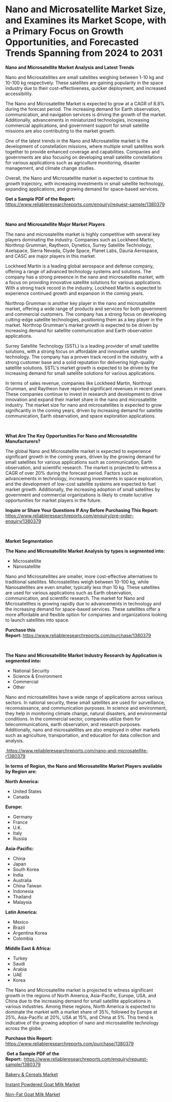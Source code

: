 <p><h1>Nano and Microsatellite Market Size, and Examines its Market Scope, with a Primary Focus on Growth Opportunities, and Forecasted Trends Spanning from 2024 to 2031</h1></p><p><strong>Nano and Microsatellite Market Analysis and Latest Trends</strong></p>
<p><p>Nano and Microsatellites are small satellites weighing between 1-10 kg and 10-100 kg respectively. These satellites are gaining popularity in the space industry due to their cost-effectiveness, quicker deployment, and increased accessibility. </p><p>The Nano and Microsatellite Market is expected to grow at a CAGR of 8.8% during the forecast period. The increasing demand for Earth observation, communication, and navigation services is driving the growth of the market. Additionally, advancements in miniaturized technologies, increasing commercial applications, and government support for small satellite missions are also contributing to the market growth.</p><p>One of the latest trends in the Nano and Microsatellite market is the development of constellation missions, where multiple small satellites work together to provide enhanced coverage and capabilities. Companies and governments are also focusing on developing small satellite constellations for various applications such as agriculture monitoring, disaster management, and climate change studies.</p><p>Overall, the Nano and Microsatellite market is expected to continue its growth trajectory, with increasing investments in small satellite technology, expanding applications, and growing demand for space-based services.</p></p>
<p><strong>Get a Sample PDF of the Report:&nbsp;</strong> <a href="https://www.reliableresearchreports.com/enquiry/request-sample/1380379">https://www.reliableresearchreports.com/enquiry/request-sample/1380379</a></p>
<p>&nbsp;</p>
<p><strong>Nano and Microsatellite Major Market Players</strong></p>
<p><p>The nano and microsatellite market is highly competitive with several key players dominating the industry. Companies such as Lockheed Martin, Northrop Grumman, Raytheon, Dynetics, Surrey Satellite Technology, Axelspace, Sierra Nevada, Clyde Space, Planet Labs, Dauria Aerospace, and CASC are major players in this market.</p><p>Lockheed Martin is a leading global aerospace and defense company, offering a range of advanced technology systems and solutions. The company has a strong presence in the nano and microsatellite market, with a focus on providing innovative satellite solutions for various applications. With a strong track record in the industry, Lockheed Martin is expected to experience continued growth and expansion in the coming years.</p><p>Northrop Grumman is another key player in the nano and microsatellite market, offering a wide range of products and services for both government and commercial customers. The company has a strong focus on developing cutting-edge satellite technologies, positioning them as a key player in the market. Northrop Grumman's market growth is expected to be driven by increasing demand for satellite communication and Earth observation applications.</p><p>Surrey Satellite Technology (SSTL) is a leading provider of small satellite solutions, with a strong focus on affordable and innovative satellite technology. The company has a proven track record in the industry, with a strong customer base and a solid reputation for delivering high-quality satellite solutions. SSTL's market growth is expected to be driven by the increasing demand for small satellite solutions for various applications.</p><p>In terms of sales revenue, companies like Lockheed Martin, Northrop Grumman, and Raytheon have reported significant revenues in recent years. These companies continue to invest in research and development to drive innovation and expand their market share in the nano and microsatellite industry. The market size for nano and microsatellites is expected to grow significantly in the coming years, driven by increasing demand for satellite communication, Earth observation, and space exploration applications.</p></p>
<p>&nbsp;</p>
<p><strong>What Are The Key Opportunities For Nano and Microsatellite Manufacturers?</strong></p>
<p><p>The global Nano and Microsatellite market is expected to experience significant growth in the coming years, driven by the growing demand for small satellites for various applications such as communication, Earth observation, and scientific research. The market is projected to witness a CAGR of over 20% during the forecast period. Factors such as advancements in technology, increasing investments in space exploration, and the development of low-cost satellite systems are expected to fuel market growth. Additionally, the increasing adoption of small satellites by government and commercial organizations is likely to create lucrative opportunities for market players in the future.</p></p>
<p><strong>Inquire or Share Your Questions If Any Before Purchasing This Report:</strong> <a href="https://www.reliableresearchreports.com/enquiry/pre-order-enquiry/1380379">https://www.reliableresearchreports.com/enquiry/pre-order-enquiry/1380379</a></p>
<p>&nbsp;</p>
<p><strong>Market Segmentation</strong></p>
<p><strong>The Nano and Microsatellite Market Analysis by types is segmented into:</strong></p>
<p><ul><li>Microsatellite</li><li>Nanosatellite</li></ul></p>
<p><p>Nano and Microsatellites are smaller, more cost-effective alternatives to traditional satellites. Microsatellites weigh between 10-100 kg, while Nanosatellites are even smaller, typically less than 10 kg. These satellites are used for various applications such as Earth observation, communication, and scientific research. The market for Nano and Microsatellites is growing rapidly due to advancements in technology and the increasing demand for space-based services. These satellites offer a more affordable and flexible option for companies and organizations looking to launch satellites into space.</p></p>
<p><strong>Purchase this Report:&nbsp;</strong><a href="https://www.reliableresearchreports.com/purchase/1380379">https://www.reliableresearchreports.com/purchase/1380379</a></p>
<p>&nbsp;</p>
<p><strong>The Nano and Microsatellite Market Industry Research by Application is segmented into:</strong></p>
<p><ul><li>National Security</li><li>Science & Environment</li><li>Commercial</li><li>Other</li></ul></p>
<p><p>Nano and microsatellites have a wide range of applications across various sectors. In national security, these small satellites are used for surveillance, reconnaissance, and communication purposes. In science and environment, they help in monitoring climate change, natural disasters, and environmental conditions. In the commercial sector, companies utilize them for telecommunications, earth observation, and research purposes. Additionally, nano and microsatellites are also employed in other markets such as agriculture, transportation, and education for data collection and analysis.</p></p>
<p><a href="https://www.reliableresearchreports.com/nano-and-microsatellite-r1380379">&nbsp;https://www.reliableresearchreports.com/nano-and-microsatellite-r1380379</a></p>
<p><strong>In terms of Region, the Nano and Microsatellite Market Players available by Region are:</strong></p>
<p>
    <p> <strong> North America: </strong>
        <ul>
            <li>United States</li>
            <li>Canada</li>
        </ul>
        </p> 
    <p> <strong> Europe: </strong>
        <ul>
            <li>Germany</li>
            <li>France</li>
            <li>U.K.</li>
            <li>Italy</li>
            <li>Russia</li>
        </ul>
        </p> 
    <p> <strong> Asia-Pacific: </strong>
        <ul>
            <li>China</li>
            <li>Japan</li>
            <li>South Korea</li>
            <li>India</li>
            <li>Australia</li>
            <li>China Taiwan</li>
            <li>Indonesia</li>
            <li>Thailand</li>
            <li>Malaysia</li>
        </ul>
        </p> 
    <p> <strong> Latin America: </strong>
        <ul>
            <li>Mexico</li>
            <li>Brazil</li>
            <li>Argentina Korea</li>
            <li>Colombia</li>
        </ul>
        </p> 
    <p> <strong> Middle East & Africa: </strong>
        <ul>
            <li>Turkey</li>
            <li>Saudi</li>
            <li>Arabia</li>
            <li>UAE</li>
            <li>Korea</li>
        </ul>
    </p>
    </p>
<p><p>The Nano and Microsatellite market is projected to witness significant growth in the regions of North America, Asia-Pacific, Europe, USA, and China due to the increasing demand for small satellite applications in various industries. Among these regions, North America is expected to dominate the market with a market share of 35%, followed by Europe at 25%, Asia-Pacific at 20%, USA at 15%, and China at 5%. This trend is indicative of the growing adoption of nano and microsatellite technology across the globe.</p></p>
<p><strong>Purchase this Report: </strong><a href="https://www.reliableresearchreports.com/purchase/1380379">https://www.reliableresearchreports.com/purchase/1380379</a></p>
<p>&nbsp;<strong>Get a Sample PDF of the Report:&nbsp;&nbsp;</strong><a href="https://www.reliableresearchreports.com/enquiry/request-sample/1380379">https://www.reliableresearchreports.com/enquiry/request-sample/1380379</a></p>
<p><strong></strong></p>
<p><p><a href="https://github.com/valeriecruz651/Market-Research-Report-List-1/blob/main/bakery-cereals-market.md">Bakery & Cereals Market</a></p><p><a href="https://github.com/waughhelen1/Market-Research-Report-List-1/blob/main/instant-powdered-goat-milk-market.md">Instant Powdered Goat Milk Market</a></p><p><a href="https://github.com/AidaLakin1908/Market-Research-Report-List-1/blob/main/non-fat-goat-milk-market.md">Non-Fat Goat Milk Market</a></p></p>